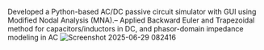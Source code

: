 Developed a Python-based AC/DC passive circuit simulator with GUI using Modified Nodal Analysis (MNA).– Applied Backward Euler and Trapezoidal method for capacitors/inductors in DC, and phasor-domain impedance
 modeling in AC
![Screenshot 2025-06-29 082416](https://github.com/user-attachments/assets/e7f2dc78-adff-4692-8fa9-0356c3ac1e31)
